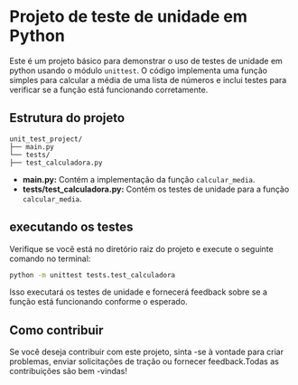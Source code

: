 # Projeto de teste de unidade em Python

Este é um projeto básico para demonstrar o uso de testes de unidade em python usando o módulo  `unittest`. O código implementa uma função simples para calcular a média de uma lista de números e inclui testes para verificar se a função está funcionando corretamente.

## Estrutura do projeto

```text
unit_test_project/
├── main.py
└── tests/
├── test_calculadora.py
```

- **main.py:** Contém a implementação da função `calcular_media`.
- **tests/test_calculadora.py:** Contém os testes de unidade para a função `calcular_media`.

## executando os testes

Verifique se você está no diretório raiz do projeto e execute o seguinte comando no terminal:

```cmd
python -m unittest tests.test_calculadora
```

Isso executará os testes de unidade e fornecerá feedback sobre se a função está funcionando conforme o esperado.

## Como contribuir

Se você deseja contribuir com este projeto, sinta -se à vontade para criar problemas, enviar solicitações de tração ou fornecer feedback.Todas as contribuições são bem -vindas!
